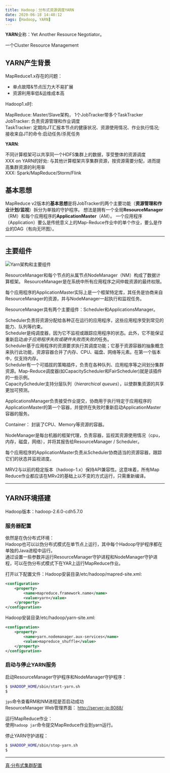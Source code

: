 ```yaml
---
title: Hadoop：分布式资源调度YARN
date: 2020-06-18 14:48:12
tags: [Hadoop, YARN]
---
```


**YARN**全称：Yet Another Resource Negotiator。

一个Cluster Resource Management

<!--more-->

## YARN产生背景

MapReduce1.x存在的问题：

- 单点故障&节点压力大不易扩展
- 资源利用率低&运维成本高

Hadoop1.x时:  

MapReduce: Master/Slave架构， 1个JobTracker带多个TaskTracker  
JobTracker: 负责资源管理和作业调度  
TaskTracker: 定期向JT汇报本节点的健康状况、资源使用情况、作业执行情况;
接收来自JT的命令:启动任务/杀死任务

**YARN**:

不同计算框架可以共享同一个HDFS集群上的数据，享受整体的资源调度  
XXX on YARN的好处:
与其他计算框架共享集群资源，按资源需要分配，进而提高集群资源的利用率  
XXX: Spark/MapReduce/Storm/Flink

## 基本思想

MapReduce v2版本的**基本思想**是将JobTracker的两个主要功能（**资源管理和作业计划/监视**）拆分为单独的守护程序。 想法是拥有一个全局**ResourceManager**（RM）和每个应用程序的**ApplicationMaster**（AM）。 一个应用程序（Application）要么是传统意义上的Map-Reduce作业中的单个作业，要么是作业的DAG（有向无环图）。

---

## 主要组件

![Yarn架构和主要组件](yarn_architecture.gif)

ResourceManager和每个节点的从属节点NodeManager（NM）构成了数据计算框架。 ResourceManager是在系统中所有应用程序之间仲裁资源的最终权限。

每个应用程序的ApplicationMaster实际上是一个框架特定库，其任务是协商来自ResourceManager的资源，并与NodeManager一起执行和监视任务。

ResourceManager具有两个主要组件：Scheduler和ApplicationsManager。  

Scheduler负责将资源分配给各种正在运行的应用程序，这些应用程序受到常见的能力、队列等约束。  
Scheduler是纯调度器，因为它不监视或跟踪应用程序的状态。此外，它不能保证重新启动*由于应用程序失败或硬件失败而失败的*任务。  
Scheduler基于应用程序的资源要求执行其调度功能；它基于资源容器的抽象概念来执行此功能，资源容器合并了内存、CPU、磁盘、网络等元素。在第一个版本中，仅支持内存。  
Scheduler有一个可插拔的策略插件，负责在各种队列、应用程序等之间划分集群资源。Map-Reduce调度器(如CapacityScheduler和FairScheduler)就是该插件的一些示例。  
CapacityScheduler支持分层队列（*hierarchical queues*），以使群集资源的共享更加可预测。

ApplicationsManager负责接受作业提交，协商用于执行特定于应用程序的ApplicationMaster的第一个容器，并提供在失败时重新启动ApplicationMaster容器的服务。

Container： 封装了CPU、Memory等资源的容器。

NodeManager是每台机器的框架代理，负责容器，监视其资源使用情况（cpu，内存，磁盘，网络），并将其报告给ResourceManager / Scheduler。

每个应用程序的ApplicationMaster负责从Scheduler协商适当的资源容器，跟踪它们的状态并监视进度。

MRV2与以前的稳定版本（hadoop-1.x）保持API兼容性。这意味着，所有Map Reduce作业都应该在MRv2的基础上以不变的方式运行，只需重新编译。

---

## YARN环境搭建

Hadoop版本：hadoop-2.6.0-cdh5.7.0

### 服务器配置

依然是在伪分布式环境：  
Hadoop也可以以伪分布式模式在单节点上运行，其中每个Hadoop守护程序都在单独的Java进程中运行。  
通过设置一些参数并运行ResourceManager守护进程和NodeManager守护进程，可以在伪分布式模式下在YAR上运行MapReduce作业。

打开以下配置文件：Hadoop安装目录/etc/hadoop/mapred-site.xml:

```xml
<configuration>
    <property>
        <name>mapreduce.framework.name</name>
        <value>yarn</value>
    </property>
</configuration>
```

Hadoop安装目录/etc/hadoop/yarn-site.xml:

```xml
<configuration>
    <property>
        <name>yarn.nodemanager.aux-services</name>
        <value>mapreduce_shuffle</value>
    </property>
</configuration>
```

### 启动与停止YARN服务

启动ResourceManager守护程序和NodeManager守护程序：

```bash
$ $HADOOP_HOME/sbin/start-yarn.sh
$
```

`jps`命令查看RM和NM进程是否启动成功  
ResourceManager Web管理界面： <http://server-ip:8088/>

运行MapReduce作业：  
使用`hadoop jar`命令提交MapReduce作业到yarn运行。

停止YARN守护进程：

```bash
$ $HADOOP_HOME/sbin/stop-yarn.sh
$
```

---

[真·分布式集群配置](https://archive.cloudera.com/cdh5/cdh/5/hadoop-2.6.0-cdh5.7.0/hadoop-project-dist/hadoop-common/ClusterSetup.html)
